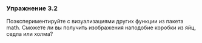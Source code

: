 ### Упражнение 3.2

Поэкспериментируйте с визуализациями других функции из пакета math.
Сможете ли вы получить изображения наподобие коробки из яйц, седла или холма?